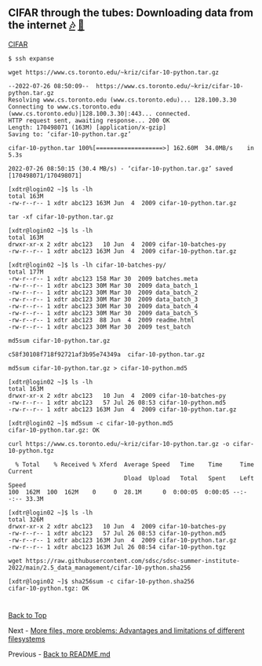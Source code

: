 ## CIFAR through the tubes: Downloading data from the internet [:notes:](https://www.youtube.com/watch?v=_cZC67wXUTs) [:microphone:](https://en.wikipedia.org/wiki/Series_of_tubes)


[CIFAR](https://www.cs.toronto.edu/~kriz/cifar.html)

```
$ ssh expanse
```

```
wget https://www.cs.toronto.edu/~kriz/cifar-10-python.tar.gz
```

```
--2022-07-26 08:50:09--  https://www.cs.toronto.edu/~kriz/cifar-10-python.tar.gz
Resolving www.cs.toronto.edu (www.cs.toronto.edu)... 128.100.3.30
Connecting to www.cs.toronto.edu (www.cs.toronto.edu)|128.100.3.30|:443... connected.
HTTP request sent, awaiting response... 200 OK
Length: 170498071 (163M) [application/x-gzip]
Saving to: ‘cifar-10-python.tar.gz’

cifar-10-python.tar 100%[===================>] 162.60M  34.0MB/s    in 5.3s    

2022-07-26 08:50:15 (30.4 MB/s) - ‘cifar-10-python.tar.gz’ saved [170498071/170498071]
```

```
[xdtr@login02 ~]$ ls -lh
total 163M
-rw-r--r-- 1 xdtr abc123 163M Jun  4  2009 cifar-10-python.tar.gz
```

```
tar -xf cifar-10-python.tar.gz
```

```
[xdtr@login02 ~]$ ls -lh
total 163M
drwxr-xr-x 2 xdtr abc123   10 Jun  4  2009 cifar-10-batches-py
-rw-r--r-- 1 xdtr abc123 163M Jun  4  2009 cifar-10-python.tar.gz
```

```
[xdtr@login02 ~]$ ls -lh cifar-10-batches-py/
total 177M
-rw-r--r-- 1 xdtr abc123 158 Mar 30  2009 batches.meta
-rw-r--r-- 1 xdtr abc123 30M Mar 30  2009 data_batch_1
-rw-r--r-- 1 xdtr abc123 30M Mar 30  2009 data_batch_2
-rw-r--r-- 1 xdtr abc123 30M Mar 30  2009 data_batch_3
-rw-r--r-- 1 xdtr abc123 30M Mar 30  2009 data_batch_4
-rw-r--r-- 1 xdtr abc123 30M Mar 30  2009 data_batch_5
-rw-r--r-- 1 xdtr abc123  88 Jun  4  2009 readme.html
-rw-r--r-- 1 xdtr abc123 30M Mar 30  2009 test_batch
```

```
md5sum cifar-10-python.tar.gz
```

```
c58f30108f718f92721af3b95e74349a  cifar-10-python.tar.gz
```

```
md5sum cifar-10-python.tar.gz > cifar-10-python.md5
```

```
[xdtr@login02 ~]$ ls -lh
total 163M
drwxr-xr-x 2 xdtr abc123   10 Jun  4  2009 cifar-10-batches-py
-rw-r--r-- 1 xdtr abc123   57 Jul 26 08:53 cifar-10-python.md5
-rw-r--r-- 1 xdtr abc123 163M Jun  4  2009 cifar-10-python.tar.gz
```

```
[xdtr@login02 ~]$ md5sum -c cifar-10-python.md5 
cifar-10-python.tar.gz: OK
```

```
curl https://www.cs.toronto.edu/~kriz/cifar-10-python.tar.gz -o cifar-10-python.tgz
```

```
  % Total    % Received % Xferd  Average Speed   Time    Time     Time  Current
                                 Dload  Upload   Total   Spent    Left  Speed
100  162M  100  162M    0     0  28.1M      0  0:00:05  0:00:05 --:--:-- 33.3M
```

```
[xdtr@login02 ~]$ ls -lh
total 326M
drwxr-xr-x 2 xdtr abc123   10 Jun  4  2009 cifar-10-batches-py
-rw-r--r-- 1 xdtr abc123   57 Jul 26 08:53 cifar-10-python.md5
-rw-r--r-- 1 xdtr abc123 163M Jun  4  2009 cifar-10-python.tar.gz
-rw-r--r-- 1 xdtr abc123 163M Jul 26 08:54 cifar-10-python.tgz
```

```
wget https://raw.githubusercontent.com/sdsc/sdsc-summer-institute-2022/main/2.5_data_management/cifar-10-python.sha256
```

```
[xdtr@login02 ~]$ sha256sum -c cifar-10-python.sha256 
cifar-10-python.tgz: OK
```

#
[Back to Top](#top)

Next - [More files, more problems: Advantages and limitations of different filesystems](FILESYSTEMS.md)

Previous - [Back to README.md](README.md)

